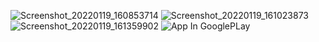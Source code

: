 ![Screenshot_20220119_160853714](https://user-images.githubusercontent.com/95942558/157867031-97744146-b398-4ff7-9ba7-bc0bb4fad5e2.jpg)
![Screenshot_20220119_161023873](https://user-images.githubusercontent.com/95942558/157867061-a9e2f791-ca58-4395-85f0-3f9fb8329052.jpg)
![Screenshot_20220119_161359902](https://user-images.githubusercontent.com/95942558/157867078-8d4a2323-d5b4-4a9f-8b09-4514444ed1f3.jpg)
![App In GooglePLay](https://play.google.com/store/apps/details?id=com.qashar.learnchildren)
